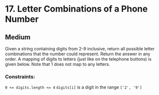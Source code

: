 # 17. Letter Combinations of a Phone Number

## Medium

Given a string containing digits from 2-9 inclusive, return all possible letter combinations that the number could
represent. Return the answer in any order. A mapping of digits to letters (just like on the telephone buttons) is given
below. Note that 1 does not map to any letters.

### Constraints:

`0 <= digits.length <= 4`
`digits[i]` is a digit in the range `['2', '9']`
